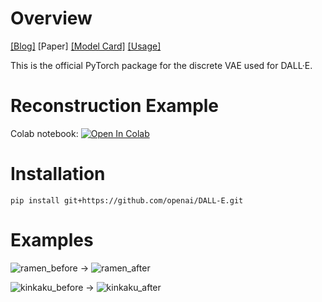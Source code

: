 # Overview

[[Blog]](https://openai.com/blog/dall-e/) [Paper] [[Model Card]](model_card.md) [[Usage]](notebooks/usage.ipynb)

This is the official PyTorch package for the discrete VAE used for DALL·E.


# Reconstruction Example

Colab notebook: [![Open In Colab](https://colab.research.google.com/assets/colab-badge.svg)](https://colab.research.google.com/github/soskek/DALL-E/blob/master/usage_with_install.ipynb)


# Installation

```
pip install git+https://github.com/openai/DALL-E.git
```

# Examples

![ramen_before](https://user-images.githubusercontent.com/9245278/109082599-a637f300-7747-11eb-9708-969c94964480.png) -> ![ramen_after](https://user-images.githubusercontent.com/9245278/109082596-a506c600-7747-11eb-8d7a-cfb51e15a88c.png)

![kinkaku_before](https://user-images.githubusercontent.com/9245278/109082605-a6d08980-7747-11eb-832f-a1c5826d5c4f.png) -> ![kinkaku_after](https://user-images.githubusercontent.com/9245278/109082601-a637f300-7747-11eb-9ccb-dcc6c79f700f.png)
